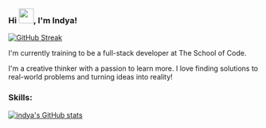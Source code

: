 ### Hi <img src="https://raw.githubusercontent.com/MartinHeinz/MartinHeinz/master/wave.gif" width="30px">, I'm Indya!

[![GitHub Streak](https://github-readme-streak-stats.herokuapp.com/?user=indyamolloy&theme=omni)](https://git.io/streak-stats)

I'm currently training to be a full-stack developer at The School of Code.

 I'm a creative thinker with a passion to learn more. I love finding solutions to real-world problems and turning ideas into reality!


### Skills:



 

[![indya's GitHub stats](https://github-readme-stats.vercel.app/api?username=indyamolloy&show_icons=true&theme=omni)](https://github.com/indyamolloy/github-readme-stats)
